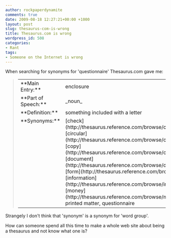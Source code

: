 ```yaml
---
author: rockpaperdynamite
comments: true
date: 2009-08-18 12:27:21+00:00 +1000
layout: post
slug: thesaurus-com-is-wrong
title: Thesaurus.com is wrong
wordpress_id: 508
categories:
- Rant
tags:
- Someone on the Internet is wrong
---
```


When searching for synonyms for 'questionnaire' Thesaurus.com gave me:


<blockquote>
<table cellspacing="5" border="0" >
<tbody >
<tr >

> <td valign="top" >**Main Entry:**
> </td>

> <td >enclosure
> </td>
</tr>
<tr >

> <td valign="top" >**Part of Speech:**
> </td>

> <td >_noun_
> </td>
</tr>
<tr >

> <td valign="top" >**Definition:**
> </td>

> <td >something included with a letter
> </td>
</tr>
<tr >

> <td valign="top" >**Synonyms:**
> </td>

> <td > [check](http://thesaurus.reference.com/browse/check),                                              [circular](http://thesaurus.reference.com/browse/circular),                                              [copy](http://thesaurus.reference.com/browse/copy),                                              [document](http://thesaurus.reference.com/browse/document),                                              [form](http://thesaurus.reference.com/browse/form),                                              [information](http://thesaurus.reference.com/browse/information),                                              [money](http://thesaurus.reference.com/browse/money), printed matter, questionnaire 
> </td>
</tr>
</tbody></table>
</blockquote>


Strangely I don't think that 'synonym' is a synonym for 'word group'.

How can someone spend all this time to make a whole web site about being a thesaurus and not know what one is?

